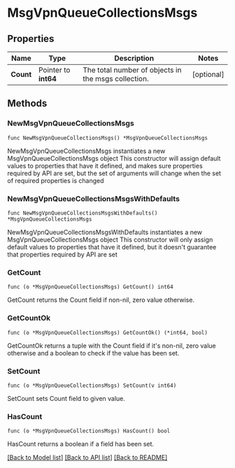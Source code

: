 # MsgVpnQueueCollectionsMsgs

## Properties

Name | Type | Description | Notes
------------ | ------------- | ------------- | -------------
**Count** | Pointer to **int64** | The total number of objects in the msgs collection. | [optional] 

## Methods

### NewMsgVpnQueueCollectionsMsgs

`func NewMsgVpnQueueCollectionsMsgs() *MsgVpnQueueCollectionsMsgs`

NewMsgVpnQueueCollectionsMsgs instantiates a new MsgVpnQueueCollectionsMsgs object
This constructor will assign default values to properties that have it defined,
and makes sure properties required by API are set, but the set of arguments
will change when the set of required properties is changed

### NewMsgVpnQueueCollectionsMsgsWithDefaults

`func NewMsgVpnQueueCollectionsMsgsWithDefaults() *MsgVpnQueueCollectionsMsgs`

NewMsgVpnQueueCollectionsMsgsWithDefaults instantiates a new MsgVpnQueueCollectionsMsgs object
This constructor will only assign default values to properties that have it defined,
but it doesn't guarantee that properties required by API are set

### GetCount

`func (o *MsgVpnQueueCollectionsMsgs) GetCount() int64`

GetCount returns the Count field if non-nil, zero value otherwise.

### GetCountOk

`func (o *MsgVpnQueueCollectionsMsgs) GetCountOk() (*int64, bool)`

GetCountOk returns a tuple with the Count field if it's non-nil, zero value otherwise
and a boolean to check if the value has been set.

### SetCount

`func (o *MsgVpnQueueCollectionsMsgs) SetCount(v int64)`

SetCount sets Count field to given value.

### HasCount

`func (o *MsgVpnQueueCollectionsMsgs) HasCount() bool`

HasCount returns a boolean if a field has been set.


[[Back to Model list]](../README.md#documentation-for-models) [[Back to API list]](../README.md#documentation-for-api-endpoints) [[Back to README]](../README.md)


